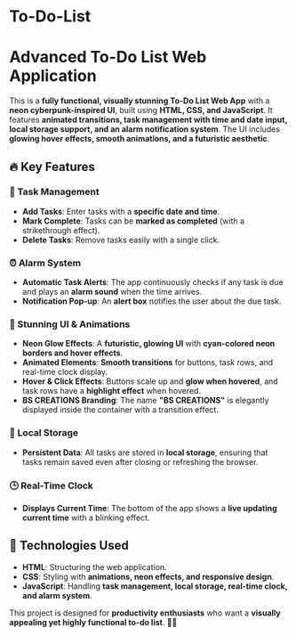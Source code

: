 # To-Do-List
# Advanced To-Do List Web Application  

This is a **fully functional, visually stunning To-Do List Web App** with a **neon cyberpunk-inspired UI**, built using **HTML, CSS, and JavaScript**. It features **animated transitions, task management with time and date input, local storage support, and an alarm notification system**. The UI includes **glowing hover effects, smooth animations, and a futuristic aesthetic**.  

## 🔥 Key Features  

### 📝 Task Management  
- **Add Tasks**: Enter tasks with a **specific date and time**.  
- **Mark Complete**: Tasks can be **marked as completed** (with a strikethrough effect).  
- **Delete Tasks**: Remove tasks easily with a single click.  

### ⏰ Alarm System  
- **Automatic Task Alerts**: The app continuously checks if any task is due and plays an **alarm sound** when the time arrives.  
- **Notification Pop-up**: An **alert box** notifies the user about the due task.  

### 🎨 Stunning UI & Animations  
- **Neon Glow Effects**: A **futuristic, glowing UI** with **cyan-colored neon borders and hover effects**.  
- **Animated Elements**: **Smooth transitions** for buttons, task rows, and real-time clock display.  
- **Hover & Click Effects**: Buttons scale up and **glow when hovered**, and task rows have a **highlight effect** when hovered.  
- **BS CREATIONS Branding**: The name **"BS CREATIONS"** is elegantly displayed inside the container with a transition effect.  

### 💾 Local Storage  
- **Persistent Data**: All tasks are stored in **local storage**, ensuring that tasks remain saved even after closing or refreshing the browser.  

### 🕒 Real-Time Clock  
- **Displays Current Time**: The bottom of the app shows a **live updating current time** with a blinking effect.  

## 🚀 Technologies Used  
- **HTML**: Structuring the web application.  
- **CSS**: Styling with **animations, neon effects, and responsive design**.  
- **JavaScript**: Handling **task management, local storage, real-time clock, and alarm system**.  

This project is designed for **productivity enthusiasts** who want a **visually appealing yet highly functional to-do list**. 🚀✨
